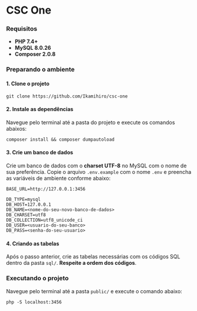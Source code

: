 # CSC One

### Requisitos
* **PHP 7.4+**
* **MySQL 8.0.26**
* **Composer 2.0.8**

### Preparando o ambiente

#### 1. **Clone o projeto**
```
git clone https://github.com/Ikamihiro/csc-one
```

#### 2. **Instale as dependências**
Navegue pelo terminal até a pasta do projeto e execute os comandos abaixos:
```
composer install && composer dumpautoload
```

#### 3. **Crie um banco de dados**
Crie um banco de dados com o **charset UTF-8** no MySQL com o nome de sua preferência.
Copie o arquivo ```.env.example``` com o nome ```.env``` e preencha as variáveis de ambiente conforme abaixo:
```
BASE_URL=http://127.0.0.1:3456

DB_TYPE=mysql
DB_HOST=127.0.0.1
DB_NAME=<nome-do-seu-novo-banco-de-dados>
DB_CHARSET=utf8
DB_COLLECTION=utf8_unicode_ci
DB_USER=<usuario-do-seu-banco>
DB_PASS=<senha-do-seu-usuario>
```

#### 4. **Criando as tabelas**
Após o passo anterior, crie as tabelas necessárias com os códigos SQL dentro da pasta ```sql/```. **Respeite a ordem dos códigos**.

### Executando o projeto
Navegue pelo terminal até a pasta ```public/``` e execute o comando abaixo:
```
php -S localhost:3456
```